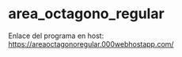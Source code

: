 # area_octagono_regular
Enlace del programa en host: https://areaoctagonoregular.000webhostapp.com/
